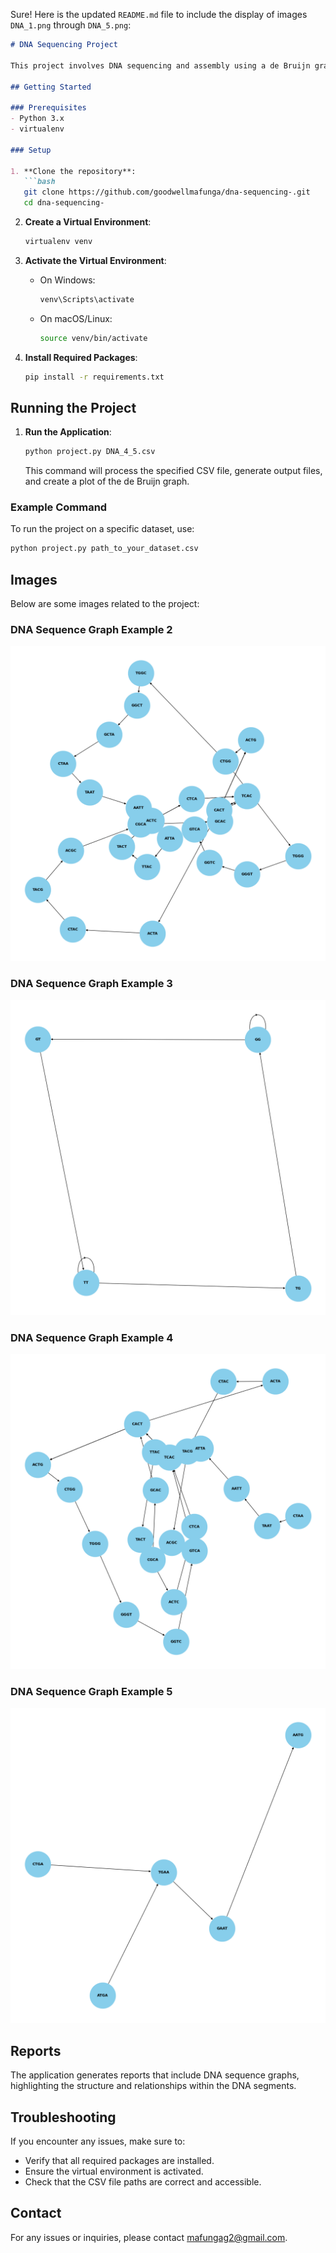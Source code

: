 Sure! Here is the updated `README.md` file to include the display of images `DNA_1.png` through `DNA_5.png`:

```markdown
# DNA Sequencing Project

This project involves DNA sequencing and assembly using a de Bruijn graph approach. The code reads DNA segment data, cleans it, constructs a graph, and attempts to reconstruct the DNA sequence.

## Getting Started

### Prerequisites
- Python 3.x
- virtualenv

### Setup

1. **Clone the repository**:
   ```bash
   git clone https://github.com/goodwellmafunga/dna-sequencing-.git
   cd dna-sequencing-
   ```

2. **Create a Virtual Environment**:
   ```bash
   virtualenv venv
   ```

3. **Activate the Virtual Environment**:
   - On Windows:
     ```bash
     venv\Scripts\activate
     ```
   - On macOS/Linux:
     ```bash
     source venv/bin/activate
     ```

4. **Install Required Packages**:
   ```bash
   pip install -r requirements.txt
   ```

## Running the Project

1. **Run the Application**:
   ```bash
   python project.py DNA_4_5.csv
   ```
   This command will process the specified CSV file, generate output files, and create a plot of the de Bruijn graph.

### Example Command
To run the project on a specific dataset, use:
```bash
python project.py path_to_your_dataset.csv
```

## Images

Below are some images related to the project:


### DNA Sequence Graph Example 2
![DNA Graph Example 2](DNA_2.png)

### DNA Sequence Graph Example 3
![DNA Graph Example 3](DNA_3.png)

### DNA Sequence Graph Example 4
![DNA Graph Example 4](DNA_4.png)

### DNA Sequence Graph Example 5
![DNA Graph Example 5](DNA_5.png)

## Reports

The application generates reports that include DNA sequence graphs, highlighting the structure and relationships within the DNA segments.

## Troubleshooting

If you encounter any issues, make sure to:
- Verify that all required packages are installed.
- Ensure the virtual environment is activated.
- Check that the CSV file paths are correct and accessible.

## Contact

For any issues or inquiries, please contact [mafungag2@gmail.com](mailto:mafungag2@gmail.com).
```
